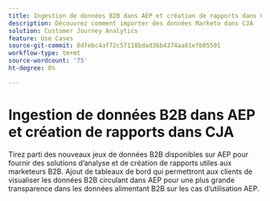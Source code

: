```yaml
---
title: Ingestion de données B2B dans AEP et création de rapports dans CJA
description: Découvrez comment importer des données Marketo dans CJA
solution: Customer Journey Analytics
feature: Use Cases
source-git-commit: 8dfebc4af72c57118bdad36b4374aa81efb05591
workflow-type: tm+mt
source-wordcount: '75'
ht-degree: 0%

---
```



# Ingestion de données B2B dans AEP et création de rapports dans CJA

Tirez parti des nouveaux jeux de données B2B disponibles sur AEP pour fournir des solutions d’analyse et de création de rapports utiles aux marketeurs B2B. Ajout de tableaux de bord qui permettront aux clients de visualiser les données B2B circulant dans AEP pour une plus grande transparence dans les données alimentant B2B sur les cas d’utilisation AEP.

